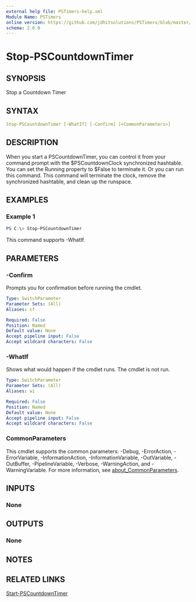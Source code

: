 ```yaml
---
external help file: PSTimers-help.xml
Module Name: PSTimers
online version: https://github.com/jdhitsolutions/PSTimers/blob/master/docs/Stop-PSCountdownTimer.md
schema: 2.0.0
---
```


# Stop-PSCountdownTimer

## SYNOPSIS

Stop a Countdown Timer

## SYNTAX

```yaml
Stop-PSCountdownTimer [-WhatIf] [-Confirm] [<CommonParameters>]
```

## DESCRIPTION

When you start a PSCountdownTimer, you can control it from your command prompt with the $PSCountdownClock synchronized hashtable. You can set the Running property to $False to terminate it. Or you can run this command. This command will terminate the clock, remove the synchronized hashtable, and clean up the runspace.

## EXAMPLES

### Example 1

```powershell
PS C:\> Stop-PSCountdownTimer
```

This command supports -WhatIf.

## PARAMETERS

### -Confirm

Prompts you for confirmation before running the cmdlet.

```yaml
Type: SwitchParameter
Parameter Sets: (All)
Aliases: cf

Required: False
Position: Named
Default value: None
Accept pipeline input: False
Accept wildcard characters: False
```

### -WhatIf

Shows what would happen if the cmdlet runs.
The cmdlet is not run.

```yaml
Type: SwitchParameter
Parameter Sets: (All)
Aliases: wi

Required: False
Position: Named
Default value: None
Accept pipeline input: False
Accept wildcard characters: False
```

### CommonParameters

This cmdlet supports the common parameters: -Debug, -ErrorAction, -ErrorVariable, -InformationAction, -InformationVariable, -OutVariable, -OutBuffer, -PipelineVariable, -Verbose, -WarningAction, and -WarningVariable. For more information, see [about_CommonParameters](http://go.microsoft.com/fwlink/?LinkID=113216).

## INPUTS

### None

## OUTPUTS

### None

## NOTES

## RELATED LINKS

[Start-PSCountdownTimer](Start-PSCountdownTimer.md)
